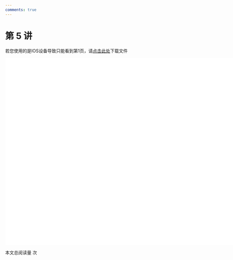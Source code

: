 ```yaml
---
comments: true
---
```


# 第 5 讲

<object data="第 5 讲  零件图的阅读分析.pdf" type="application/pdf" width="150%" height="800">
    <p>若您使用的是IOS设备导致只能看到第1页，请<a href="第 5 讲  零件图的阅读分析.pdf">点击此处</a>下载文件</p>
    <iframe src="第 5 讲  零件图的阅读分析.pdf#navpanes=0" width="500%" height="600" frameborder="0"></iframe>
    
</object>

<span id="busuanzi_container_page_pv">本文总阅读量 <span id="busuanzi_value_page_pv"></span> 次</span>